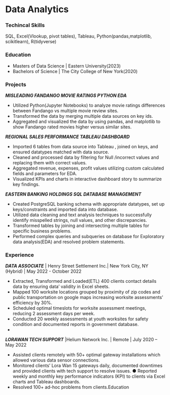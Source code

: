 # Data Analytics

### Techincal Skills
 SQL, Excel(Vlookup, pivot tables), Tableau, Python(pandas,matplotlib, scikitlearn), R(tidyverse)

### Education
- Masters of Data Science | Eastern University(2023)
- Bachelors of Science | The City College of New York(2020)

### Projects

***MISLEADING FANDANGO MOVIE RATINGS PYTHON EDA***
- Utilized Python(Jupyter Notebooks) to analyze movie ratings differences between Fandango vs multiple movie review sites.
- Transformed the data by merging multiple data sources on key ids.
- Aggregated and visualized the data by using pandas, and matplotlib to show Fandango rated movies higher versus similar sites.

***REGIONAL SALES PERFORMANCE TABLEAU DASHBOARD***
- Imported 6 tables from data source into Tableau , joined on keys, and ensured datatypes matched with data source.
- Cleaned and processed data by filtering for Null /incorrect values and replacing them with correct values.
- Aggregated revenue, expenses, profit values utilizing custom calculated fields and parameters for EDA.
- Visualized KPIs and charts in interactive dashboard story to summarize key findings.

***EASTERN BANKING HOLDINGS SQL DATABASE MANAGEMENT***
- Created PostgreSQL banking schema with appropriate datatypes, set up keys/constraints and imported data into database.
- Utilized data cleaning and text analysis techniques to successfully identify misspelled strings, null values, and other discrepancies.
- Transformed tables by joining and intersecting multiple tables for specific business problems.
- Performed complex queries and subqueries on database for Exploratory data analysis(EDA) and resolved problem statements.

### Experience

***DATA ASSOCIATE*** | Henry Street Settlement Inc.|  New York City, NY (Hybrid) | May 2022 - October 2022
- Extracted, Transformed and Loaded(ETL) 400 clients contact details data by ensuring data’ validity in Excel sheets.
- Mapped 100 worksite locations grouped by proximity of zip codes and public transportation on google maps increasing worksite assessments’ efficiency by 30%.
- Scheduled optimal timeslots for worksite assessment meetings, reducing 2 assessment days per week.
- Conducted 20 weekly assessments at youth worksites for safety condition and documented reports in government database.
- 
***LORAWAN TECH SUPPORT*** |Helium Network Inc. | Remote | July 2020 – May 2022
- Assisted clients remotely with 50+ optimal gateway installations which allowed various data sensor connections.
- Monitored clients’ Lora Wan 15 gateways daily, documented downtimes and provided clients with tech support to resolve issues. ● Reported weekly and monthly key performance indicators (KPI) to clients via Excel charts and Tableau dashboards.
- Resolved 100+ ad-hoc problems from clients.Education
